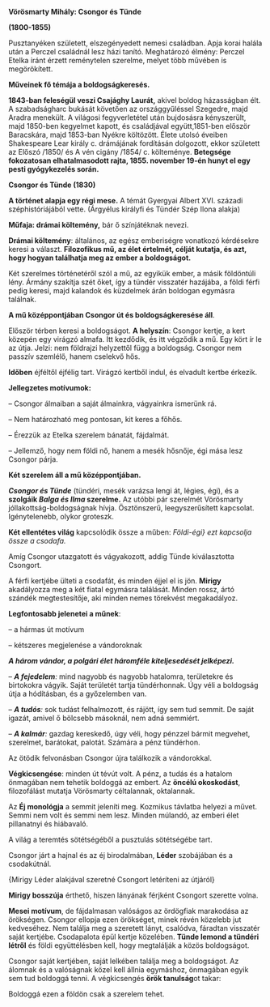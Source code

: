 ﻿**Vörösmarty Mihály: Csongor és Tünde**

**(1800-1855)**

Pusztanyéken született, elszegényedett nemesi családban. Apja korai halála után a Perczel családnál lesz házi tanító. Meghatározó élmény: Perczel Etelka iránt érzett reménytelen szerelme, melyet több művében is megörökített. 

**Műveinek fő témája a boldogságkeresés.** 

**1843-ban feleségül veszi Csajághy Laurát,** akivel boldog házasságban élt. A szabadságharc bukását követően az országgyűléssel Szegedre, majd Aradra menekült. A világosi fegyverletétel után bujdosásra kényszerült, majd 1850-ben kegyelmet kapott, és családjával együtt,1851-ben először Baracskára, majd 1853-ban Nyékre költözött. Élete utolsó éveiben Shakespeare Lear király c. drámájának fordításán dolgozott, ekkor született az Előszó /1850/ és A vén cigány /1854/ c. költeménye. **Betegsége fokozatosan elhatalmasodott rajta, 1855. november 19-én hunyt el egy pesti gyógykezelés során.**

**Csongor és Tünde (1830)**

**A történet alapja egy régi mese.** A témát Gyergyai Albert XVI. századi széphistóriájából vette. (Árgyélus királyfi és Tündér Szép Ilona alakja)

**Műfaja: drámai költemény,** bár ő színjátéknak nevezi.

**Drámai költemény**: általános, az egész emberiségre vonatkozó kérdésekre keresi a választ. **Filozofikus mű, az élet értelmét, célját kutatja, és azt, hogy hogyan találhatja meg az ember a boldogságot.**

Két szerelmes történetéről szól a mű, az egyikük ember, a másik földöntúli lény. Ármány szakítja szét őket, így a tündér visszatér hazájába, a földi férfi pedig keresi, majd kalandok és küzdelmek árán boldogan egymásra találnak.

**A mű középpontjában Csongor út és boldogságkeresése áll**.

Először térben keresi a boldogságot. **A helyszín**: Csongor kertje, a kert közepén egy virágzó almafa. Itt kezdődik, és itt végződik a mű. Egy kört ír le az útja. Jelzi: nem földrajzi helyzettől függ a boldogság. Csongor nem passzív szemlélő, hanem cselekvő hős.

**Időben** éjféltől éjfélig tart. Virágzó kertből indul, és elvadult kertbe érkezik.

**Jellegzetes motívumok:**

– Csongor álmaiban a saját álmainkra, vágyainkra ismerünk rá.

– Nem határozható meg pontosan, kit keres a főhős.

– Érezzük az Etelka szerelem bánatát, fájdalmát.

– Jellemző, hogy nem földi nő, hanem a mesék hősnője, égi mása lesz Csongor párja.

**Két szerelem áll a mű középpontjában.**

***Csongor és Tünde*** (tündéri, mesék varázsa lengi át, légies, égi), és a **szolgáik *Balga és Ilma* szerelme.** Az utóbbi pár szerelmét Vörösmarty jóllakottság-boldogságnak hívja. Ösztönszerű, leegyszerűsített kapcsolat. Igénytelenebb, olykor groteszk.

**Két ellentétes világ** kapcsolódik össze a műben: *Földi-égi} ezt kapcsolja össze a csodafa.*

Amíg Csongor utazgatott és vágyakozott, addig Tünde kiválasztotta Csongort.

A férfi kertjébe ülteti a csodafát, és minden éjjel el is jön. **Mirigy** akadályozza meg a két fiatal egymásra találását. Minden rossz, ártó szándék megtestesítője, aki minden nemes törekvést megakadályoz.

**Legfontosabb jelenetei a műnek**:

– a hármas út motívum

– kétszeres megjelenése a vándoroknak

***A három vándor, a polgári élet háromféle kiteljesedését jelképezi.***

– ***A fejedelem**:* mind nagyobb és nagyobb hatalomra, területekre és birtokokra vágyik. Saját területét tartja tündérhonnak. Úgy véli a boldogság útja a hódításban, és a győzelemben van.

– ***A tudós**:* sok tudást felhalmozott, és rájött, így sem tud semmit. De saját igazát, amivel ő bölcsebb másoknál, nem adná semmiért.

– ***A kalmár**:* gazdag kereskedő, úgy véli, hogy pénzzel bármit megvehet, szerelmet, barátokat, palotát. Számára a pénz tündérhon.

Az ötödik felvonásban Csongor újra találkozik a vándorokkal.

**Végkicsengése**: minden út tévút volt. A pénz, a tudás és a hatalom önmagában nem tehetik boldoggá az embert. Az **öncélú okoskodást**, filozofálást mutatja Vörösmarty céltalannak, oktalannak.

Az **Éj monológja** a semmit jeleníti meg. Kozmikus távlatba helyezi a művet. Semmi nem volt és semmi nem lesz. Minden múlandó, az emberi élet pillanatnyi és hiábavaló.

A világ a teremtés sötétségéből a pusztulás sötétségébe tart.

Csongor járt a hajnal és az éj birodalmában, **Léder** szobájában és a csodakútnál.

{Mirigy Léder alakjával szeretné Csongort letéríteni az útjáról}

**Mirigy bosszúja** érthető, hiszen lányának férjként Csongort szerette volna.

**Mesei motívum**, de fájdalmasan valóságos az ördögfiak marakodása az örökségen. Csongor ellopja ezen örökséget, minek révén közelebb jut kedveséhez. Nem találja meg a szeretett lányt, csalódva, fáradtan visszatér saját kertjébe. Csodapalota épül kertje közelében. **Tünde lemond a tündéri létről** és földi együttélésben kell, hogy megtalálják a közös boldogságot.

Csongor saját kertjében, saját lelkében találja meg a boldogságot. Az álomnak és a valóságnak közel kell állnia egymáshoz, önmagában egyik sem tud boldoggá tenni. A végkicsengés **örök tanulság**ot takar: 

Boldoggá ezen a földön csak a szerelem tehet. 

